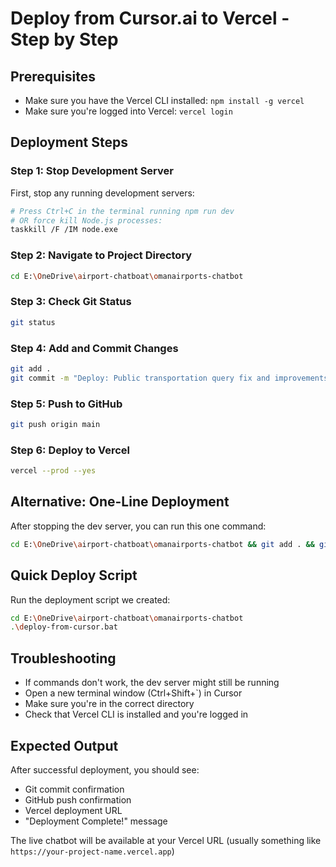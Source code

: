 # Deploy from Cursor.ai to Vercel - Step by Step

## Prerequisites
- Make sure you have the Vercel CLI installed: `npm install -g vercel`
- Make sure you're logged into Vercel: `vercel login`

## Deployment Steps

### Step 1: Stop Development Server
First, stop any running development servers:
```bash
# Press Ctrl+C in the terminal running npm run dev
# OR force kill Node.js processes:
taskkill /F /IM node.exe
```

### Step 2: Navigate to Project Directory
```bash
cd E:\OneDrive\airport-chatboat\omanairports-chatbot
```

### Step 3: Check Git Status
```bash
git status
```

### Step 4: Add and Commit Changes
```bash
git add .
git commit -m "Deploy: Public transportation query fix and improvements from Cursor"
```

### Step 5: Push to GitHub
```bash
git push origin main
```

### Step 6: Deploy to Vercel
```bash
vercel --prod --yes
```

## Alternative: One-Line Deployment
After stopping the dev server, you can run this one command:
```bash
cd E:\OneDrive\airport-chatboat\omanairports-chatbot && git add . && git commit -m "Deploy from Cursor" && git push origin main && vercel --prod --yes
```

## Quick Deploy Script
Run the deployment script we created:
```bash
cd E:\OneDrive\airport-chatboat\omanairports-chatbot
.\deploy-from-cursor.bat
```

## Troubleshooting
- If commands don't work, the dev server might still be running
- Open a new terminal window (Ctrl+Shift+`) in Cursor
- Make sure you're in the correct directory
- Check that Vercel CLI is installed and you're logged in

## Expected Output
After successful deployment, you should see:
- Git commit confirmation
- GitHub push confirmation  
- Vercel deployment URL
- "Deployment Complete!" message

The live chatbot will be available at your Vercel URL (usually something like `https://your-project-name.vercel.app`) 